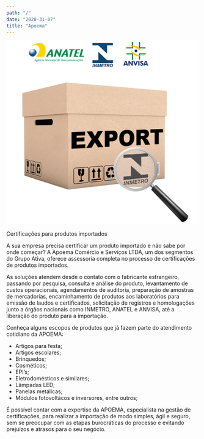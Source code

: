 ```yaml
---
path: "/"
date: "2020-31-07"
title: "Apoema"
---
```


![Caixa de exportação](images/apoema-img-1.png)

Certificações para produtos importados

A sua empresa precisa certificar um produto importado e não sabe por onde começar? A Apoema Comércio e Serviços LTDA, um dos segmentos do Grupo Ativa, oferece assessoria completa no processo de certificações de produtos importados. 

As soluções atendem desde o contato com o fabricante estrangeiro, passando por pesquisa, consulta e análise do produto, levantamento de custos operacionais, agendamentos de auditoria, preparação de amostras de mercadorias, encaminhamento de produtos aos laboratórios para emissão de laudos e certificados, solicitação de registros e homologações junto a órgãos nacionais como INMETRO, ANATEL e ANVISA, até a liberação do produto para a importação.

Conheça alguns escopos de produtos que já fazem parte do atendimento cotidiano da APOEMA:


- Artigos para festa;
- Artigos escolares;
- Brinquedos;
- Cosméticos;
- EPI’s;
- Eletrodomésticos e similares;
- Lâmpadas LED;
- Panelas metálicas;
- Módulos fotovoltácos e inversores, entre outros;


É possível contar com a expertise da APOEMA, especialista na gestão de certificações, para realizar a importação de modo simples, ágil e seguro, sem se preocupar com as etapas burocráticas do processo e evitando prejuízos e atrasos para o seu negócio.